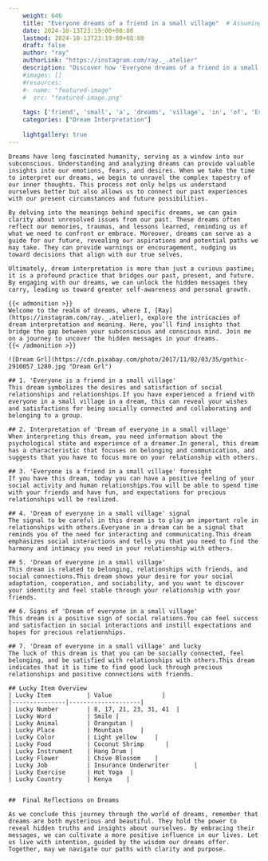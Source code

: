 ```yaml
---
    weight: 646
    title: "Everyone dreams of a friend in a small village"  # Assuming 'title' column exists
    date: 2024-10-13T23:19:00+08:00
    lastmod: 2024-10-13T23:19:00+08:00
    draft: false
    author: "ray"
    authorLink: "https://instagram.com/ray._.atelier"
    description: "Discover how 'Everyone dreams of a friend in a small village' can interpret your future and uncover its significant meanings in your life."
    #images: []
    #resources:
    #- name: "featured-image"
    #  src: "featured-image.png"
    
    tags: ['friend', 'small', 'a', 'dreams', 'village', 'in', 'of', 'Everyone']
    categories: ["Dream Interpretation"]
    
    lightgallery: true
---
```

    
    Dreams have long fascinated humanity, serving as a window into our subconscious. Understanding and analyzing dreams can provide valuable insights into our emotions, fears, and desires. When we take the time to interpret our dreams, we begin to unravel the complex tapestry of our inner thoughts. This process not only helps us understand ourselves better but also allows us to connect our past experiences with our present circumstances and future possibilities.
    
    By delving into the meanings behind specific dreams, we can gain clarity about unresolved issues from our past. These dreams often reflect our memories, traumas, and lessons learned, reminding us of what we need to confront or embrace. Moreover, dreams can serve as a guide for our future, revealing our aspirations and potential paths we may take. They can provide warnings or encouragement, nudging us toward decisions that align with our true selves.
    
    Ultimately, dream interpretation is more than just a curious pastime; it is a profound practice that bridges our past, present, and future. By engaging with our dreams, we can unlock the hidden messages they carry, leading us toward greater self-awareness and personal growth.
    
    {{< admonition >}}
    Welcome to the realm of dreams, where I, [Ray](https://instagram.com/ray._.atelier), explore the intricacies of dream interpretation and meaning. Here, you’ll find insights that bridge the gap between your subconscious and conscious mind. Join me on a journey to uncover the hidden messages in your dreams.
    {{< /admonition >}}
    
    ![Dream Grl](https://cdn.pixabay.com/photo/2017/11/02/03/35/gothic-2910057_1280.jpg "Dream Grl")
    
    ## 1. 'Everyone is a friend in a small village'
    This dream symbolizes the desires and satisfaction of social relationships and relationships.If you have experienced a friend with everyone in a small village in a dream, this can reveal your wishes and satisfactions for being socially connected and collaborating and belonging to a group.
    
    ## 2. Interpretation of 'Dream of everyone in a small village'
    When interpreting this dream, you need information about the psychological state and experience of a dreamer.In general, this dream has a characteristic that focuses on belonging and communication, and suggests that you have to focus more on your relationship with others.
    
    ## 3. 'Everyone is a friend in a small village' foresight
    If you have this dream, today you can have a positive feeling of your social activity and human relationships.You will be able to spend time with your friends and have fun, and expectations for precious relationships will be realized.
    
    ## 4. 'Dream of everyone in a small village' signal
    The signal to be careful in this dream is to play an important role in relationships with others.Everyone in a dream can be a signal that reminds you of the need for interacting and communicating.This dream emphasizes social interactions and tells you that you need to find the harmony and intimacy you need in your relationship with others.
    
    ## 5. 'Dream of everyone in a small village'
    This dream is related to belonging, relationships with friends, and social connections.This dream shows your desire for your social adaptation, cooperation, and sociability, and you want to discover your identity and feel stable through your relationship with your friends.
    
    ## 6. Signs of 'Dream of everyone in a small village'
    This dream is a positive sign of social relations.You can feel success and satisfaction in social interactions and instill expectations and hopes for precious relationships.
    
    ## 7. 'Dream of everyone in a small village' and lucky
    The luck of this dream is that you can be socially connected, feel belonging, and be satisfied with relationships with others.This dream indicates that it is time to find good luck through precious relationships and positive connections with friends.
    
    ## Lucky Item Overview
    | Lucky Item          | Value              |
    |---------------|--------------------|
    | Lucky Number        | 8, 17, 21, 23, 31, 41  |
    | Lucky Word          | Smile |
    | Lucky Animal        | Orangutan |
    | Lucky Place         | Mountain     |
    | Lucky Color         | Light yellow     |
    | Lucky Food          | Coconut Shrimp      |
    | Lucky Instrument    | Hang Drum |
    | Lucky Flower        | Chive Blossom    |
    | Lucky Job           | Insurance Underwriter       |
    | Lucky Exercise      | Hot Yoga  |
    | Lucky Country       | Kenya    |
    
    
    ##  Final Reflections on Dreams
    
    As we conclude this journey through the world of dreams, remember that dreams are both mysterious and beautiful. They hold the power to reveal hidden truths and insights about ourselves. By embracing their messages, we can cultivate a more positive influence in our lives. Let us live with intention, guided by the wisdom our dreams offer. Together, may we navigate our paths with clarity and purpose.
    